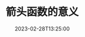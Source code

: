 ---
title: 箭头函数的意义
date: 2023-02-28T13:25:00
authors:
  name: GSemir
  url: https://github.com/GSemir0418
  image_url: https://github.com/GSemir0418.png
  email: gsemir0418@gmail.com
---